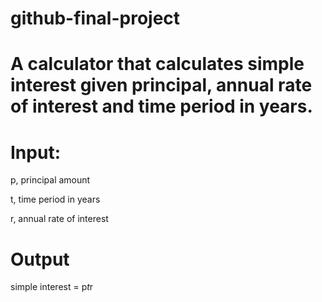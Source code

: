 # github-final-project

# A calculator that calculates simple interest given principal, annual rate of interest and time period in years.

# Input:
   p, principal amount
   
   t, time period in years
   
   r, annual rate of interest
   
# Output
   
   simple interest = p*t*r
